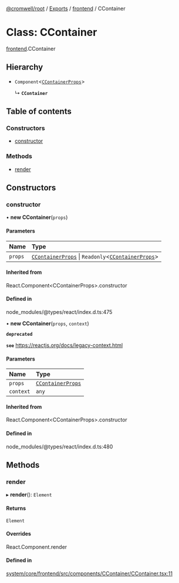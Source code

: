 [@cromwell/root](../README.md) / [Exports](../modules.md) / [frontend](../modules/frontend.md) / CContainer

# Class: CContainer

[frontend](../modules/frontend.md).CContainer

## Hierarchy

- `Component`<[`CContainerProps`](../modules/frontend.md#ccontainerprops)\>

  ↳ **`CContainer`**

## Table of contents

### Constructors

- [constructor](#constructor)

### Methods

- [render](#render)

## Constructors

### constructor

• **new CContainer**(`props`)

#### Parameters

| Name | Type |
| :------ | :------ |
| `props` | [`CContainerProps`](../modules/frontend.md#ccontainerprops) \| `Readonly`<[`CContainerProps`](../modules/frontend.md#ccontainerprops)\> |

#### Inherited from

React.Component<CContainerProps\>.constructor

#### Defined in

node_modules/@types/react/index.d.ts:475

• **new CContainer**(`props`, `context`)

**`deprecated`**

**`see`** https://reactjs.org/docs/legacy-context.html

#### Parameters

| Name | Type |
| :------ | :------ |
| `props` | [`CContainerProps`](../modules/frontend.md#ccontainerprops) |
| `context` | `any` |

#### Inherited from

React.Component<CContainerProps\>.constructor

#### Defined in

node_modules/@types/react/index.d.ts:480

## Methods

### render

▸ **render**(): `Element`

#### Returns

`Element`

#### Overrides

React.Component.render

#### Defined in

[system/core/frontend/src/components/CContainer/CContainer.tsx:11](https://github.com/CromwellCMS/Cromwell/blob/master/system/core/frontend/src/components/CContainer/CContainer.tsx#L11)
